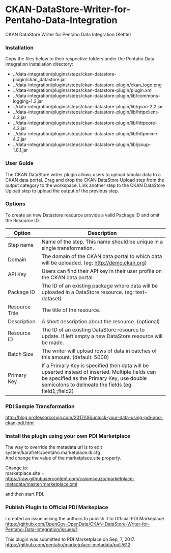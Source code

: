 # CKAN-DataStore-Writer-for-Pentaho-Data-Integration
CKAN DataStore Writer for Pentaho Data Integration (Kettle)

### Installation

Copy the files below to their respective folders under the Pentaho Data Integration installation directory:
- ../data-integration/plugins/steps/ckan-datastore-plugin/ckan\_datastore.jar
- ../data-integration/plugins/steps/ckan-datastore-plugin/ckan\_logo.png
- ../data-integration/plugins/steps/ckan-datastore-plugin/plugin.xml
- ../data-integration/plugins/steps/ckan-datastore-plugin/lib/commons-logging-1.2.jar
- ../data-integration/plugins/steps/ckan-datastore-plugin/lib/gson-2.2.jar
- ../data-integration/plugins/steps/ckan-datastore-plugin/lib/httpclient-4.2.jar
- ../data-integration/plugins/steps/ckan-datastore-plugin/lib/httpcore-4.2.jar
- ../data-integration/plugins/steps/ckan-datastore-plugin/lib/httpmime-4.2.jar
- ../data-integration/plugins/steps/ckan-datastore-plugin/lib/jsoup-1.8.1.jar


### User Guide

The CKAN DataStore writer plugin allows users to upload tabular data to a CKAN data portal.
Drag and drop the CKAN DataStore Upload step from the output category to the workspace.
Link another step to the CKAN DataStore Upload step to upload the output of the previous step.

### Options
To create an new Datastore resource provide a valid Package ID and omit the Resource ID

| Option         | Description                                                                                             |
| -------------- | ------------------------------------------------------------------------------------------------------- |
| Step name	     |Name of the step. This name should be unique in a single transformation.                                 |
| Domain         |The domain of the CKAN data portal to which data will be uploaded. (eg: http://demo.ckan.org)            |
| API Key        |Users can find their API key in their user profile on the CKAN data portal.                              |
| Package ID     |The ID of an existing package where data will be uploaded in a DataStore resource. (eg: test-dataset)    |
| Resource Title |The title of the resource.                                                                               |
| Description    |A short description about the resource. (optional)                                                       |
| Resource ID    |The ID of an existing DataStore resource to update. If left empty a new DataStore resource will be made. |
| Batch Size     |The writer will upload rows of data in batches of this amount. (default: 5000)                           |
| Primary Key    |If a Primary Key is specified then data will be upserted instead of inserted. Multiple fields can be specified as the Primary Key, use double semicolons to delineate the fields (eg: field1;;field2) |

### PDI Sample Transformation
http://blog.professorcoruja.com/2017/06/unlock-your-data-using-pdi-and-ckan-pdi.html

### Install the plugin using your own PDI Marketplace

The way to override the metadata url is to edit system/karaf/etc/pentaho.marketplace.di.cfg <BR>
And change the value of the marketplace.site property.<BR>

Change to: <BR>
marketplace.site = https://raw.githubusercontent.com/caiomsouza/marketplace-metadata/master/marketplace.xml<BR>

and then start PDI.<BR>

### Publish Plugin to Official PDI Markeplace

I created an issue asking the authors to publish it to Official PDI Markeplace<BR>
https://github.com/OpenGov-OpenData/CKAN-DataStore-Writer-for-Pentaho-Data-Integration/issues/1
  
This plugin was submitted to PDI Marketplace on Sep, 7, 2017.<BR>
https://github.com/pentaho/marketplace-metadata/pull/612<BR>
